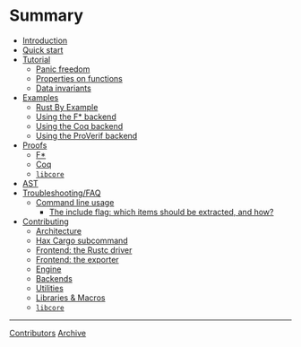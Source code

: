 # Summary

- [Introduction](./readme.md)
- [Quick start](quick_start/intro.md)
- [Tutorial](tutorial/readme.md)
    - [Panic freedom](tutorial/panic-freedom.md)
    - [Properties on functions](tutorial/properties.md)
    - [Data invariants](tutorial/data-invariants.md)
- [Examples](examples/intro.md)
    - [Rust By Example](examples/rust-by-examples/intro.md)
    - [Using the F* backend](examples/fstar/intro.md)
    - [Using the Coq backend](examples/coq/intro.md)
    - [Using the ProVerif backend](examples/coq/intro.md)
- [Proofs]()
    - [F*]()
    - [Coq]()
    - [`libcore`]()
- [AST](contributing/ast_ebnf.md)
- [Troubleshooting/FAQ](faq/intro.md)
    - [Command line usage]()
       - [The include flag: which items should be extracted, and how?](faq/include-flags.md)
- [Contributing]()
    - [Architecture](contributing/architecture.md)
    - [Hax Cargo subcommand]()
    - [Frontend: the Rustc driver]()
    - [Frontend: the exporter]()
    - [Engine]()
    - [Backends]()
    - [Utilities]()
    - [Libraries & Macros](contributing/libraries_macros.md)
    - [`libcore`]()

---
[Contributors]()
[Archive](misc/archive.md)
